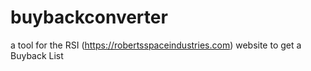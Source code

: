 # buybackconverter
a tool for the RSI (https://robertsspaceindustries.com) website  to get a Buyback List
